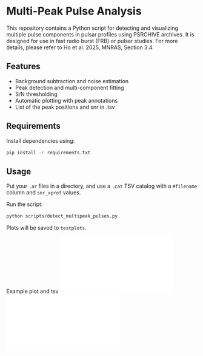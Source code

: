 # Multi-Peak Pulse Analysis

This repository contains a Python script for detecting and visualizing multiple pulse components in pulsar profiles using PSRCHIVE archives. It is designed for use in fast radio burst (FRB) or pulsar studies. For more details, please refer to Ho et al. 2025, MNRAS, Section 3.4.

## Features

- Background subtraction and noise estimation
- Peak detection and multi-component fitting
- S/N thresholding
- Automatic plotting with peak annotations
- List of the peak positions and snr in .tsv

## Requirements

Install dependencies using:

```bash
pip install -r requirements.txt
```

## Usage

Put your `.ar` files in a directory, and use a `.cat` TSV catalog with a `#filename` column and `snr_xprof` values.

Run the script:

```bash
python scripts/detect_multipeak_pulses.py
```

Plots will be saved to `testplots`.

Example plot and tsv
![Description of image](plots/combined_pulses_batch_1.pdf)
![Description of image](plots/combined_pulses_batch_2.pdf)

